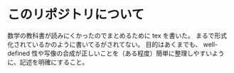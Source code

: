 # このリポジトリについて
数学の教科書が読みにくかったのでまとめるために tex を書いた。
まるで形式化されているかのように書いてるがされてない。
目的はあくまでも、 well-defined 性や写像の合成が正しいことを（ある程度）簡単に整理しやすいように、記述を明確にすること。